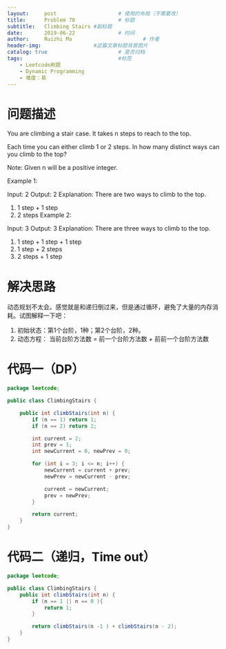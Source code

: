 ```yaml
---
layout:     post   				    # 使用的布局（不需要改）
title:      Problem 70				# 标题 
subtitle:   Climbing Stairs #副标题
date:       2019-06-22				# 时间
author:     Ruizhi Ma 						# 作者
header-img:              	#这篇文章标题背景图片
catalog: true 						# 是否归档
tags:								#标签
    - Leetcode刷题
    - Dynamic Programming
    - 难度：易
---
```

# 问题描述
You are climbing a stair case. It takes n steps to reach to the top.

Each time you can either climb 1 or 2 steps. In how many distinct ways can you climb to the top?

Note: Given n will be a positive integer.

Example 1:

Input: 2
Output: 2
Explanation: There are two ways to climb to the top.
1. 1 step + 1 step
2. 2 steps
Example 2:

Input: 3
Output: 3
Explanation: There are three ways to climb to the top.
1. 1 step + 1 step + 1 step
2. 1 step + 2 steps
3. 2 steps + 1 step

# 解决思路
动态规划不太会。感觉就是和递归倒过来，但是通过循环，避免了大量的内存消耗。试图解释一下吧：
1. 初始状态：第1个台阶，1种；第2个台阶，2种。  
2. 动态方程： 当前台阶方法数 = 前一个台阶方法数 + 前前一个台阶方法数

# 代码一（DP）
```java
package leetcode;

public class ClimbingStairs {

    public int climbStairs(int n) {
        if (n == 1) return 1;
        if (n == 2) return 2;

        int current = 2;
        int prev = 1;
        int newCurrent = 0, newPrev = 0;

        for (int i = 3; i <= n; i++) {
            newCurrent = current + prev;
            newPrev = newCurrent - prev;

            current = newCurrent;
            prev = newPrev;
        }

        return current;
    }
}

```

# 代码二（递归，Time out）
```java
package leetcode;

public class ClimbingStairs {
    public int climbStairs(int n) {
        if (n == 1 || n == 0 ){
            return 1;
        }

        return climbStairs(n -1 ) + climbStairs(n - 2);
    }
}

```